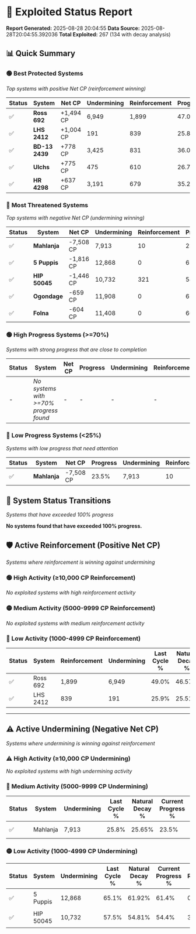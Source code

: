 # 🌟 Exploited Status Report

**Report Generated:** 2025-08-28 20:04:55
**Data Source:** 2025-08-28T20:04:55.392036
**Total Exploited:** 267 (134 with decay analysis)

## 📊 Quick Summary

### 🟢 **Best Protected Systems**
*Top systems with positive Net CP (reinforcement winning)*

| Status | System | Net CP | Undermining | Reinforcement | Progress |
|--------|--------|--------|-------------|---------------|----------|
| ✅ | **Ross 692** | +1,494 CP | 6,949 | 1,899 | 47.0% |
| ✅ | **LHS 2412** | +1,004 CP | 191 | 839 | 25.8% |
| ✅ | **BD-13 2439** | +778 CP | 3,425 | 831 | 36.0% |
| ✅ | **Ulchs** | +775 CP | 475 | 610 | 26.7% |
| ✅ | **HR 4298** | +637 CP | 3,191 | 679 | 35.2% |

### 🔴 **Most Threatened Systems**
*Top systems with negative Net CP (undermining winning)*

| Status | System | Net CP | Undermining | Reinforcement | Progress |
|--------|--------|--------|-------------|---------------|----------|
| ✅ | **Mahlanja** | -7,508 CP | 7,913 | 10 | 23.5% |
| ✅ | **5 Puppis** | -1,816 CP | 12,868 | 0 | 61.4% |
| ✅ | **HIP 50045** | -1,446 CP | 10,732 | 321 | 54.4% |
| ✅ | **Ogondage** | -659 CP | 11,908 | 0 | 62.4% |
| ✅ | **Folna** | -604 CP | 11,408 | 0 | 60.9% |

### 🟢 **High Progress Systems (>=70%)**
*Systems with strong progress that are close to completion*

| Status | System | Net CP | Progress | Undermining | Reinforcement |
|--------|--------|--------|----------|-------------|---------------|
| - | *No systems with >=70% progress found* | - | - | - | - |

### 🔴 **Low Progress Systems (<25%)**
*Systems with low progress that need attention*

| Status | System | Net CP | Progress | Undermining | Reinforcement |
|--------|--------|--------|----------|-------------|---------------|
| ✅ | **Mahlanja** | -7,508 CP | 23.5% | 7,913 | 10 |
## 🔄 System Status Transitions
*Systems that have exceeded 100% progress*

**No systems found that have exceeded 100% progress.**

## 🛡️ Active Reinforcement (Positive Net CP)
*Systems where reinforcement is winning against undermining*

### 🟢 High Activity (≥10,000 CP Reinforcement)

*No exploited systems with high reinforcement activity*

### 🟡 Medium Activity (5000-9999 CP Reinforcement)

*No exploited systems with medium reinforcement activity*

### 🔴 Low Activity (1000-4999 CP Reinforcement)

| Status | System | Reinforcement | Undermining | Last Cycle % | Natural Decay % | Current Progress % | Current CP | Net CP | Activity |
|--------|--------|---------------|-------------|--------------|-----------------|-------------------|------------|--------|----------|
| ✅ | Ross 692 | 1,899 | 6,949 | 49.0% | 46.57% | 47.0% | 164,500 | +1,494 | 🔵 Low Reinforcement |
| ✅ | LHS 2412 | 839 | 191 | 25.9% | 25.51% | 25.8% | 90,300 | +1,004 | 🔵 Low Reinforcement |


---

## ⚠️ Active Undermining (Negative Net CP)
*Systems where undermining is winning against reinforcement*

### ⚠️ High Activity (≥10,000 CP Undermining)

*No exploited systems with high undermining activity*

### 🔶 Medium Activity (5000-9999 CP Undermining)

| Status | System | Undermining | Last Cycle % | Natural Decay % | Current Progress % | Reinforcement | Current CP | Net CP | Activity |
|--------|--------|-------------|--------------|-----------------|-------------------|---------------|------------|--------|----------|
| ✅ | Mahlanja | 7,913 | 25.8% | 25.65% | 23.5% | 10 | 82,250 | -7,508 | 🔶 Medium Undermining |

### 🟡 Low Activity (1000-4999 CP Undermining)

| Status | System | Undermining | Last Cycle % | Natural Decay % | Current Progress % | Reinforcement | Current CP | Net CP | Activity |
|--------|--------|-------------|--------------|-----------------|-------------------|---------------|------------|--------|----------|
| ✅ | 5 Puppis | 12,868 | 65.1% | 61.92% | 61.4% | 0 | 214,900 | -1,816 | 🟡 Low Undermining |
| ✅ | HIP 50045 | 10,732 | 57.5% | 54.81% | 54.4% | 321 | 190,400 | -1,446 | 🟡 Low Undermining |
